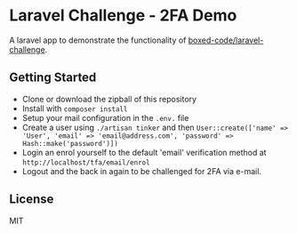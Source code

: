# Laravel Challenge - 2FA Demo
A laravel app to demonstrate the functionality of [boxed-code/laravel-challenge](https://github.com/boxed-code/laravel-challenge).
## Getting Started
- Clone or download the zipball of this repository
- Install with `composer install`
- Setup your mail configuration in the `.env.` file
- Create a user using `./artisan tinker` and then `User::create(['name' => 'User', 'email' => 'email@address.com', 'password' => Hash::make('password')])`
- Login an enrol yourself to the default 'email' verification method at `http://localhost/tfa/email/enrol`
- Logout and the back in again to be challenged for 2FA via e-mail.
## License
MIT